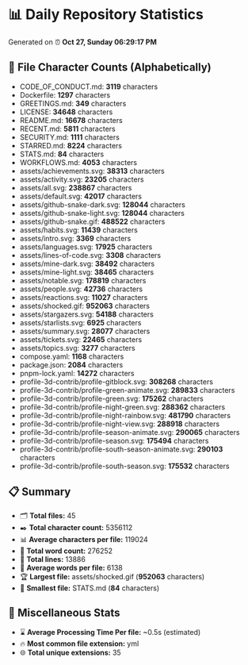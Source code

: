 # 📊 Daily Repository Statistics
Generated on ⏰ **Oct 27, Sunday 06:29:17 PM**

## 📂 File Character Counts (Alphabetically)
- CODE_OF_CONDUCT.md: **3119** characters
- Dockerfile: **1297** characters
- GREETINGS.md: **349** characters
- LICENSE: **34648** characters
- README.md: **16678** characters
- RECENT.md: **5811** characters
- SECURITY.md: **1111** characters
- STARRED.md: **8224** characters
- STATS.md: **84** characters
- WORKFLOWS.md: **4053** characters
- assets/achievements.svg: **38313** characters
- assets/activity.svg: **23205** characters
- assets/all.svg: **238867** characters
- assets/default.svg: **42017** characters
- assets/github-snake-dark.svg: **128044** characters
- assets/github-snake-light.svg: **128044** characters
- assets/github-snake.gif: **488522** characters
- assets/habits.svg: **11439** characters
- assets/intro.svg: **3369** characters
- assets/languages.svg: **17925** characters
- assets/lines-of-code.svg: **3308** characters
- assets/mine-dark.svg: **38492** characters
- assets/mine-light.svg: **38465** characters
- assets/notable.svg: **178819** characters
- assets/people.svg: **42736** characters
- assets/reactions.svg: **11027** characters
- assets/shocked.gif: **952063** characters
- assets/stargazers.svg: **54188** characters
- assets/starlists.svg: **6925** characters
- assets/summary.svg: **28077** characters
- assets/tickets.svg: **22465** characters
- assets/topics.svg: **3277** characters
- compose.yaml: **1168** characters
- package.json: **2084** characters
- pnpm-lock.yaml: **14272** characters
- profile-3d-contrib/profile-gitblock.svg: **308268** characters
- profile-3d-contrib/profile-green-animate.svg: **289833** characters
- profile-3d-contrib/profile-green.svg: **175262** characters
- profile-3d-contrib/profile-night-green.svg: **288362** characters
- profile-3d-contrib/profile-night-rainbow.svg: **481790** characters
- profile-3d-contrib/profile-night-view.svg: **288918** characters
- profile-3d-contrib/profile-season-animate.svg: **290065** characters
- profile-3d-contrib/profile-season.svg: **175494** characters
- profile-3d-contrib/profile-south-season-animate.svg: **290103** characters
- profile-3d-contrib/profile-south-season.svg: **175532** characters

## 📋 Summary
- 🗂️ **Total files:** 45
- ✒️ **Total character count:** 5356112
- 📊 **Average characters per file:** 119024
- 📝 **Total word count:** 276252
- 🧾 **Total lines:** 13886
- 📐 **Average words per file:** 6138
- 🏆 **Largest file:** assets/shocked.gif (**952063** characters)
- 🥉 **Smallest file:** STATS.md (**84** characters)

## 🌟 Miscellaneous Stats
- ⌛ **Average Processing Time Per file:** ~0.5s (estimated)
- 🔥 **Most common file extension:** yml
- 🌐 **Total unique extensions:** 35
